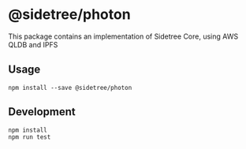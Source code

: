 # @sidetree/photon

This package contains an implementation of Sidetree Core, using AWS QLDB and IPFS

## Usage

```
npm install --save @sidetree/photon
```

## Development

```
npm install
npm run test
```
